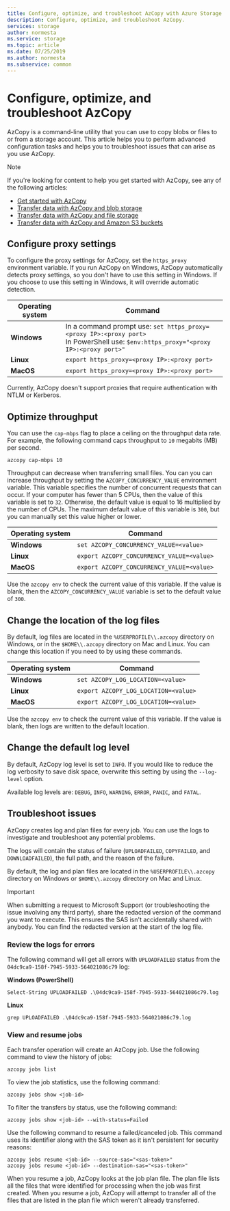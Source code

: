 ```yaml
---
title: Configure, optimize, and troubleshoot AzCopy with Azure Storage | Microsoft Docs
description: Configure, optimize, and troubleshoot AzCopy.
services: storage
author: normesta
ms.service: storage
ms.topic: article
ms.date: 07/25/2019
ms.author: normesta
ms.subservice: common
---
```


# Configure, optimize, and troubleshoot AzCopy

AzCopy is a command-line utility that you can use to copy blobs or files to or from a storage account. This article helps you to perform advanced configuration tasks and helps you to troubleshoot issues that can arise as you use AzCopy.

> [!NOTE]
> If you're looking for content to help you get started with AzCopy, see any of the following articles:
> - [Get started with AzCopy](storage-use-azcopy-v10.md)
> - [Transfer data with AzCopy and blob storage](storage-use-azcopy-blobs.md)
> - [Transfer data with AzCopy and file storage](storage-use-azcopy-files.md)
> - [Transfer data with AzCopy and Amazon S3 buckets](storage-use-azcopy-s3.md)

## Configure proxy settings

To configure the proxy settings for AzCopy, set the `https_proxy` environment variable. If you run AzCopy on Windows, AzCopy automatically detects proxy settings, so you don't have to use this setting in Windows. If you choose to use this setting in Windows, it will override automatic detection.

| Operating system | Command  |
|--------|-----------|
| **Windows** | In a command prompt use: `set https_proxy=<proxy IP>:<proxy port>`<br> In PowerShell use: `$env:https_proxy="<proxy IP>:<proxy port>"`|
| **Linux** | `export https_proxy=<proxy IP>:<proxy port>` |
| **MacOS** | `export https_proxy=<proxy IP>:<proxy port>` |

Currently, AzCopy doesn't support proxies that require authentication with NTLM or Kerberos.

## Optimize throughput

You can use the `cap-mbps` flag to place a ceiling on the throughput data rate. For example, the following command caps throughput to `10` megabits (MB) per second.

```azcopy
azcopy cap-mbps 10
```

Throughput can decrease when transferring small files. You can you can increase throughput by setting the `AZCOPY_CONCURRENCY_VALUE` environment variable. This variable specifies the number of concurrent requests that can occur.  If your computer has fewer than 5 CPUs, then the value of this variable is set to `32`. Otherwise, the default value is equal to 16 multiplied by the number of CPUs. The maximum default value of this variable is `300`, but you can manually set this value higher or lower.

| Operating system | Command  |
|--------|-----------|
| **Windows** | `set AZCOPY_CONCURRENCY_VALUE=<value>` |
| **Linux** | `export AZCOPY_CONCURRENCY_VALUE=<value>` |
| **MacOS** | `export AZCOPY_CONCURRENCY_VALUE=<value>` |

Use the `azcopy env` to check the current value of this variable.  If the value is blank, then the `AZCOPY_CONCURRENCY_VALUE` variable is set to the default value of `300`.

## Change the location of the log files

By default, log files are located in the `%USERPROFILE\\.azcopy` directory on Windows, or in the `$HOME\\.azcopy` directory on Mac and Linux. You can change this location if you need to by using these commands.

| Operating system | Command  |
|--------|-----------|
| **Windows** | `set AZCOPY_LOG_LOCATION=<value>` |
| **Linux** | `export AZCOPY_LOG_LOCATION=<value>` |
| **MacOS** | `export AZCOPY_LOG_LOCATION=<value>` |

Use the `azcopy env` to check the current value of this variable. If the value is blank, then logs are written to the default location.

## Change the default log level

By default, AzCopy log level is set to `INFO`. If you would like to reduce the log verbosity to save disk space, overwrite this setting by using the ``--log-level`` option. 

Available log levels are: `DEBUG`, `INFO`, `WARNING`, `ERROR`, `PANIC`, and `FATAL`.

## Troubleshoot issues

AzCopy creates log and plan files for every job. You can use the logs to investigate and troubleshoot any potential problems. 

The logs will contain the status of failure (`UPLOADFAILED`, `COPYFAILED`, and `DOWNLOADFAILED`), the full path, and the reason of the failure.

By default, the log and plan files are located in the `%USERPROFILE\\.azcopy` directory on Windows or `$HOME\\.azcopy` directory on Mac and Linux.

> [!IMPORTANT]
> When submitting a request to Microsoft Support (or troubleshooting the issue involving any third party), share the redacted version of the command you want to execute. This ensures the SAS isn't accidentally shared with anybody. You can find the redacted version at the start of the log file.

### Review the logs for errors

The following command will get all errors with `UPLOADFAILED` status from the `04dc9ca9-158f-7945-5933-564021086c79` log:

**Windows (PowerShell)**

```
Select-String UPLOADFAILED .\04dc9ca9-158f-7945-5933-564021086c79.log
```

**Linux**

```
grep UPLOADFAILED .\04dc9ca9-158f-7945-5933-564021086c79.log
```

### View and resume jobs

Each transfer operation will create an AzCopy job. Use the following command to view the history of jobs:

```
azcopy jobs list
```

To view the job statistics, use the following command:

```
azcopy jobs show <job-id>
```

To filter the transfers by status, use the following command:

```
azcopy jobs show <job-id> --with-status=Failed
```

Use the following command to resume a failed/canceled job. This command uses its identifier along with the SAS token as it isn't persistent for security reasons:

```
azcopy jobs resume <job-id> --source-sas="<sas-token>"
azcopy jobs resume <job-id> --destination-sas="<sas-token>"
```

When you resume a job, AzCopy looks at the job plan file. The plan file lists all the files that were identified for processing when the job was first created. When you resume a job, AzCopy will attempt to transfer all of the files that are listed in the plan file which weren't already transferred.